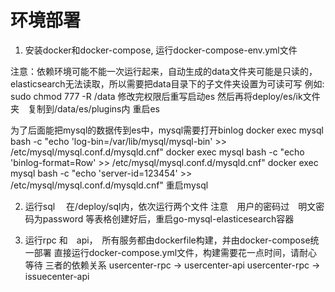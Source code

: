 # 环境部署

1. 安装docker和docker-compose, 运行docker-compose-env.yml文件

注意：依赖环境可能不能一次运行起来，自动生成的data文件夹可能是只读的，elasticsearch无法读取，所以需要把data目录下的子文件夹设置为可读可写
例如:　 sudo chmod 777 -R /data
修改完权限后重写启动es
然后再将deploy/es/ik文件夹　复制到/data/es/plugins内
重启es


为了后面能把mysql的数据传到es中，mysql需要打开binlog
docker exec mysql bash -c "echo 'log-bin=/var/lib/mysql/mysql-bin' >> /etc/mysql/mysql.conf.d/mysqld.cnf"
docker exec mysql bash -c "echo 'binlog-format=Row' >> /etc/mysql/mysql.conf.d/mysqld.cnf"
docker exec mysql bash -c "echo 'server-id=123454' >> /etc/mysql/mysql.conf.d/mysqld.cnf"
重启mysql


2. 运行sql 　在/deploy/sql内，依次运行两个文件
注意　用户的密码过　明文密码为password
等表格创建好后，重启go-mysql-elasticesearch容器

3. 运行rpc 和　api，　所有服务都由dockerfile构建，并由docker-compose统一部署
直接运行docker-compose.yml文件，构建需要花一点时间，请耐心等待
三者的依赖关系
usercenter-rpc -> usercenter-api
usercenter-rpc -> issuecenter-api